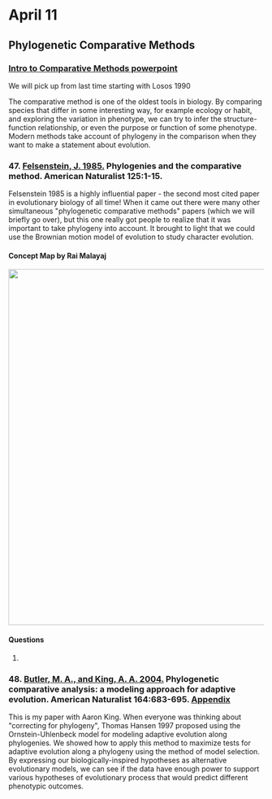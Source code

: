 # April 11

## Phylogenetic Comparative Methods  

### [Intro to Comparative Methods powerpoint](./IntroComparativeMethods_OUCH.pdf)

We will pick up from last time starting with Losos 1990

The comparative method is one of the oldest tools in biology. By comparing species that differ in some interesting way, for example ecology or habit, and exploring the variation in phenotype, we can try to infer the structure-function relationship, or even the purpose or function of some phenotype. Modern methods take account of phylogeny in the comparison when they want to make a statement about evolution.

### 47. [Felsenstein, J. 1985.](https://drive.google.com/drive/u/0/folders/1ocqMPD5gX9xi4VQy_5OtU5wSyg-X8ftM) Phylogenies and the comparative method. American Naturalist 125:1-15.     

Felsenstein 1985 is a highly influential paper - the second most cited paper in evolutionary biology of all time! When it came out there were many other simultaneous "phylogenetic comparative methods" papers (which we will briefly go over), but this one really got people to realize that it was important to take phylogeny into account. It brought to light that we could use the Brownian motion model of evolution to study character evolution.

#### Concept Map by Rai Malayaj   

<img width="700" src="Felsenstein1985_conceptmap_rm.jpg" >

#### Questions

1. 

### 48. [Butler, M. A., and King, A. A. 2004.](https://drive.google.com/drive/u/0/folders/1ocqMPD5gX9xi4VQy_5OtU5wSyg-X8ftM) Phylogenetic comparative analysis: a modeling approach for adaptive evolution. American Naturalist 164:683-695. [Appendix](https://drive.google.com/drive/u/0/folders/1ocqMPD5gX9xi4VQy_5OtU5wSyg-X8ftM)   

This is my paper with Aaron King. When everyone was thinking about "correcting for phylogeny", Thomas Hansen 1997 proposed using the Ornstein-Uhlenbeck model for modeling adaptive evolution along phylogenies. We showed how to apply this method to maximize tests for adaptive evolution along a phylogeny using the method of model selection. By expressing our biologically-inspired hypotheses as alternative evolutionary models, we can see if the data have enough power to support various hypotheses of evolutionary process that would predict different phenotypic outcomes.  







